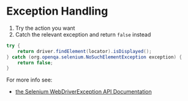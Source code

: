 # Exception Handling

1. Try the action you want
2. Catch the relevant exception and return `false` instead

```java
try {
    return driver.findElement(locator).isDisplayed();
} catch (org.openqa.selenium.NoSuchElementException exception) {
    return false;
}
```

For more info see:

+ [the Selenium WebDriverException API Documentation](https://seleniumhq.github.io/selenium/docs/api/java/org/openqa/selenium/WebDriverException.html)


